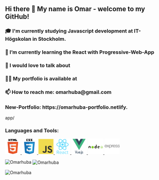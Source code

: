 ## Hi there 👋 My name is Omar - welcome to my GitHub!



<h3>🎓 I'm currently studying Javascript development at IT-Högskolan in Stockholm.</h3>
<h3>🌱 I’m currently learning the React with Progressive-Web-App</h3>
 <h3>💬 I would love to talk about</h3>
 <h3>👨‍💻 My portfolio is available at</h3>
 <h3>📫 How to reach me: omarhuba@gmail.com</h3>
 <h3>New-Portfolio: https://omarhuba-portfolio.netlify.</h3>app/



<h3 align="left">Languages and Tools:</h3>
<p align="left"> <a href="https://www.w3.org/html/" target="_blank"> <img src="https://raw.githubusercontent.com/devicons/devicon/master/icons/html5/html5-original-wordmark.svg" alt="html5" width="50" height="50"/> </a>  <a href="https://www.w3schools.com/css/" target="_blank"> <img src="https://raw.githubusercontent.com/devicons/devicon/master/icons/css3/css3-original-wordmark.svg" alt="css3" width="50" height="50"/> </a> <a href="https://developer.mozilla.org/en-US/docs/Web/JavaScript" target="_blank"> <img src="https://raw.githubusercontent.com/devicons/devicon/master/icons/javascript/javascript-original.svg" alt="javascript" width="50" height="50"/> </a> <a href="https://reactjs.org/" target="_blank"> <img src="https://raw.githubusercontent.com/devicons/devicon/master/icons/react/react-original-wordmark.svg" alt="react" width="50" height="50"/> </a> <a href="https://vuejs.org/" target="_blank"> <img src="https://raw.githubusercontent.com/devicons/devicon/master/icons/vuejs/vuejs-original-wordmark.svg" alt="vue logo" width="50" height="50"/> </a>
  <a href="https://nodejs.org" target="_blank"> <img src="https://raw.githubusercontent.com/devicons/devicon/master/icons/nodejs/nodejs-original-wordmark.svg" alt="nodejs" width="50" height="50"/> </a>  <a href="https://expressjs.com" target="_blank"> <img src="https://raw.githubusercontent.com/devicons/devicon/master/icons/express/express-original-wordmark.svg" alt="express" width="50" height="50"/> </a>

<p><img align="left" src="https://github-readme-stats.vercel.app/api/top-langs?username=Omarhuba&show_icons=true&locale=en&layout=compact" alt="Omarhuba" /></p>


<p>&nbsp;<img align="center" src="https://github-readme-stats.vercel.app/api?username=Omarhuba&show_icons=true&locale=en" alt="Omarhuba" /></p>


<p><img align="center" src="https://github-readme-streak-stats.herokuapp.com/?user=Omarhuba&" alt="Omarhuba" /></p>


</p>


